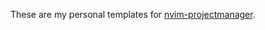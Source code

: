 These are my personal templates for [nvim-projectmanager](https://github.com/raphaelladinig/nvim-projectmanager).
